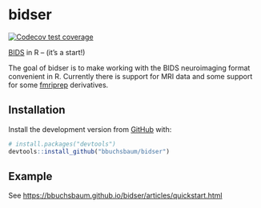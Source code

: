 
<!-- README.md is generated from README.Rmd. Please edit that file -->

# bidser

<!-- badges: start -->

[![Codecov test
coverage](https://codecov.io/gh/bbuchsbaum/bidser/branch/master/graph/badge.svg)](https://app.codecov.io/gh/bbuchsbaum/bidser?branch=master)
<!-- badges: end -->

[BIDS](https://bids.neuroimaging.io/) in R – (it’s a start!)

The goal of bidser is to make working with the BIDS neuroimaging format
convenient in R. Currently there is support for MRI data and some
support for some [fmriprep](https://fmriprep.org/en/stable/)
derivatives.

## Installation

Install the development version from [GitHub](https://github.com/) with:

``` r
# install.packages("devtools")
devtools::install_github("bbuchsbaum/bidser")
```

## Example

See <https://bbuchsbaum.github.io/bidser/articles/quickstart.html>

